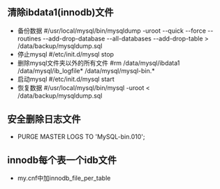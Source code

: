 ## 清除ibdata1(innodb)文件
* 备份数据 #/usr/local/mysql/bin/mysqldump -uroot --quick --force --routines --add-drop-database --all-databases --add-drop-table > /data/backup/mysqldump.sql
* 停止mysql #/etc/init.d/mysql stop
* 删除mysql文件夹以外的所有文件 #rm /data/mysql/ibdata1 /data/mysql/ib_logfile* /data/mysql/mysql-bin.*
* 启动mysql #/etc/init.d/mysql start
* 恢复数据 #/usr/local/mysql/bin/mysql -uroot < /data/backup/mysqldump.sql

## 安全删除日志文件
* PURGE MASTER LOGS TO 'MySQL-bin.010';

## innodb每个表一个idb文件
* my.cnf中加innodb_file_per_table
